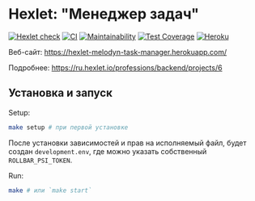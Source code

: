 # Hexlet: "Менеджер задач"

[![Hexlet check](../../workflows/hexlet-check/badge.svg)](../../actions?query=workflow%3Ahexlet-check)
[![CI](../../workflows/CI/badge.svg)](../../actions?query=workflow%3ACI)
[![Maintainability](https://api.codeclimate.com/v1/badges/1d0a8d2d9b9ab3f82d2f/maintainability)](https://codeclimate.com/github/Melodyn/backend-project-lvl4/maintainability)
[![Test Coverage](https://api.codeclimate.com/v1/badges/1d0a8d2d9b9ab3f82d2f/test_coverage)](https://codeclimate.com/github/Melodyn/backend-project-lvl4/test_coverage)
[![Heroku](https://heroku-badge.herokuapp.com/?app=hexlet-melodyn-task-manager)](https://hexlet-melodyn-task-manager.herokuapp.com/)

Веб-сайт: https://hexlet-melodyn-task-manager.herokuapp.com/

Подробнее: https://ru.hexlet.io/professions/backend/projects/6


## Установка и запуск

Setup:
```sh
make setup # при первой установке
```

После установки зависимостей и прав на исполняемый файл, будет создан `development.env`, где можно указать собственный `ROLLBAR_PSI_TOKEN`.

Run:
```sh
make # или `make start`
```
